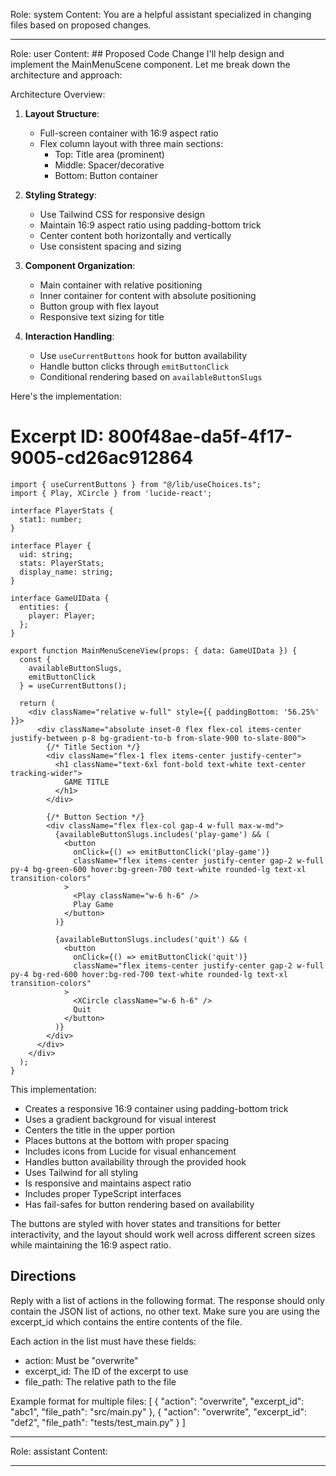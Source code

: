 Role: system
Content: You are a helpful assistant specialized in changing files based on proposed changes.
__________________
Role: user
Content: ## Proposed Code Change
I'll help design and implement the MainMenuScene component. Let me break down the architecture and approach:

Architecture Overview:
1. **Layout Structure**:
   - Full-screen container with 16:9 aspect ratio
   - Flex column layout with three main sections:
     - Top: Title area (prominent)
     - Middle: Spacer/decorative
     - Bottom: Button container

2. **Styling Strategy**:
   - Use Tailwind CSS for responsive design
   - Maintain 16:9 aspect ratio using padding-bottom trick
   - Center content both horizontally and vertically
   - Use consistent spacing and sizing

3. **Component Organization**:
   - Main container with relative positioning
   - Inner container for content with absolute positioning
   - Button group with flex layout
   - Responsive text sizing for title

4. **Interaction Handling**:
   - Use `useCurrentButtons` hook for button availability
   - Handle button clicks through `emitButtonClick`
   - Conditional rendering based on `availableButtonSlugs`

Here's the implementation:

# Excerpt ID: 800f48ae-da5f-4f17-9005-cd26ac912864
```tsx main_game/templates/MainMenuScene.tsx
import { useCurrentButtons } from "@/lib/useChoices.ts";
import { Play, XCircle } from 'lucide-react';

interface PlayerStats {
  stat1: number;
}

interface Player {
  uid: string;
  stats: PlayerStats;
  display_name: string;
}

interface GameUIData {
  entities: {
    player: Player;
  };
}

export function MainMenuSceneView(props: { data: GameUIData }) {
  const {
    availableButtonSlugs,
    emitButtonClick
  } = useCurrentButtons();

  return (
    <div className="relative w-full" style={{ paddingBottom: '56.25%' }}>
      <div className="absolute inset-0 flex flex-col items-center justify-between p-8 bg-gradient-to-b from-slate-900 to-slate-800">
        {/* Title Section */}
        <div className="flex-1 flex items-center justify-center">
          <h1 className="text-6xl font-bold text-white text-center tracking-wider">
            GAME TITLE
          </h1>
        </div>

        {/* Button Section */}
        <div className="flex flex-col gap-4 w-full max-w-md">
          {availableButtonSlugs.includes('play-game') && (
            <button
              onClick={() => emitButtonClick('play-game')}
              className="flex items-center justify-center gap-2 w-full py-4 bg-green-600 hover:bg-green-700 text-white rounded-lg text-xl transition-colors"
            >
              <Play className="w-6 h-6" />
              Play Game
            </button>
          )}

          {availableButtonSlugs.includes('quit') && (
            <button
              onClick={() => emitButtonClick('quit')}
              className="flex items-center justify-center gap-2 w-full py-4 bg-red-600 hover:bg-red-700 text-white rounded-lg text-xl transition-colors"
            >
              <XCircle className="w-6 h-6" />
              Quit
            </button>
          )}
        </div>
      </div>
    </div>
  );
}
```

This implementation:
- Creates a responsive 16:9 container using padding-bottom trick
- Uses a gradient background for visual interest
- Centers the title in the upper portion
- Places buttons at the bottom with proper spacing
- Includes icons from Lucide for visual enhancement
- Handles button availability through the provided hook
- Uses Tailwind for all styling
- Is responsive and maintains aspect ratio
- Includes proper TypeScript interfaces
- Has fail-safes for button rendering based on availability

The buttons are styled with hover states and transitions for better interactivity, and the layout should work well across different screen sizes while maintaining the 16:9 aspect ratio.

## Directions
Reply with a list of actions in the following format. The response should only contain the JSON list of actions, no other text.
Make sure you are using the excerpt_id which contains the entire contents of the file.

Each action in the list must have these fields:
- action: Must be "overwrite"
- excerpt_id: The ID of the excerpt to use
- file_path: The relative path to the file

Example format for multiple files:
[
    {
        "action": "overwrite",
        "excerpt_id": "abc1",
        "file_path": "src/main.py"
    },
    {
        "action": "overwrite",
        "excerpt_id": "def2",
        "file_path": "tests/test_main.py"
    }
]
__________________
Role: assistant
Content: 
__________________
